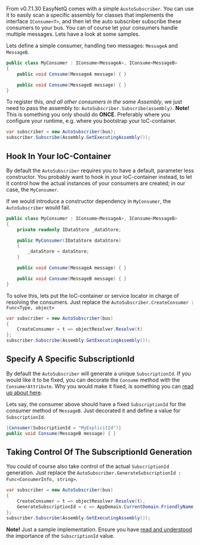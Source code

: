 From v0.7.1.30 EasyNetQ comes with a simple `AustoSubscriber`. You can use it to easily scan a specific assembly for classes that implements the interface `IConsume<T>`, and then let the auto subscriber subscribe these consumers to your bus. You can of course let your consumers handle multiple messages. Lets have a look at some samples.

Lets define a simple consumer, handling two messages: `MessageA` and `MessageB`.

```c#
public class MyConsumer : IConsume<MessageA>, IConsume<MessageB>
{
    public void Consume(MessageA message) { }

    public void Consume(MessageB message) { }
}
```

To register this, _and all other consumers in the same Assembly_, we just need to pass the assembly to: `AutoSubscriber.Subscribe(assembly)`. **Note!** This is something you only should do **ONCE**. Preferably where you configure your runtime, e.g. where you bootstrap your IoC-container.

```c#
var subscriber = new AutoSubscriber(bus);
subscriber.Subscribe(Assembly.GetExecutingAssembly());
```

## Hook In Your IoC-Container
By default the `AutoSubscriber` requires you to have a default, parameter less constructor. You probably want to hook in your IoC-container instead, to let it control how the actual instances of your consumers are created; in our case, the `MyConsumer`.

If we would introduce a constructor dependency in `MyConsumer`, the `AutoSubscriber` would fail.

```c#
public class MyConsumer : IConsume<MessageA>, IConsume<MessageB>
{
    private readonly IDataStore _dataStore;

    public MyConsumer(IDataStore dataStore)
    {
        _dataStore = dataStore;
    }

    public void Consume(MessageA message) { }

    public void Consume(MessageB message) { }
}
```

To solve this, lets put the IoC-container or service locator in charge of resolving the consumers. Just replace the `AutoSubscriber.CreateConsumer : Func<Type, object>`

```c#
var subscriber = new AutoSubscriber(bus)
{
    CreateConsumer = t => objectResolver.Resolve(t)
};
subscriber.Subscribe(Assembly.GetExecutingAssembly());
```

## Specify A Specific SubscriptionId
By default the `AutoSubscriber` will generate a unique `SubscriptionId`. If you would like it to be fixed, you can decorate the `Consume` method with the `ConsumerAttribute`. Why you would make it fixed, is something you can [read up about here](subscribe).

Lets say, the consumer above should have a fixed `SubscriptionId` for the consumer method of `MessageB`. Just decorated it and define a value for `SubscriptionId`.

```c#
[Consumer(SubscriptionId = "MyExplicitId")]
public void Consume(MessageB message) { }
```

## Taking Control Of The SubscriptionId Generation
You could of course also take control of the actual `SubscriptionId` generation. Just replace the `AutoSubscriber.GenerateSubscriptionId : Func<ConsumerInfo, string>`.

```c#
var subscriber = new AutoSubscriber(bus)
{
    CreateConsumer = t => objectResolver.Resolve(t),
    GenerateSubscriptionId = c => AppDomain.CurrentDomain.FriendlyName + c.ConcreteType.Name
};
subscriber.Subscribe(Assembly.GetExecutingAssembly());
```

**Note!** Just a sample implementation. Ensure you have [read and understood](subscribe) the importance of the `SubscriptionId` value.